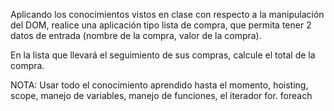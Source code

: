 Aplicando los conocimientos vistos en clase con respecto a la manipulación del DOM, realice una aplicación tipo lista de compra, que permita tener 2 datos de entrada (nombre de la compra, valor de la compra).

En la lista que llevará el seguimiento de sus compras, calcule el total de la compra.


NOTA: Usar todo el conocimiento aprendido hasta el momento, hoisting, scope, manejo de variables, manejo de funciones, el iterador for. foreach
